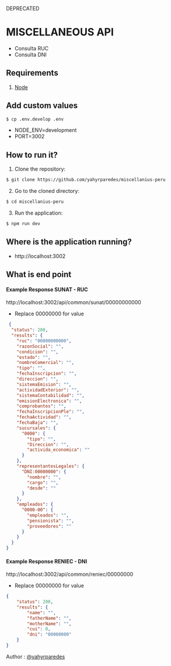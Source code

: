DEPRECATED


# MISCELLANEOUS API

- Consulta RUC
- Consulta DNI

## Requirements

1. [Node](https://nodejs.org)

## Add custom values

```bash
$ cp .env.develop .env
 ```

- NODE_ENV=development
- PORT=3002

## How to run it?

1. Clone the repository:

```bash
$ git clone https://github.com/yahyrparedes/miscellanius-peru
```

2. Go to the cloned directory:

```bash
$ cd miscellanius-peru
```

3. Run the application:

```bash
$ npm run dev
```

## Where is the application running?

- http://localhost:3002

## What is end point

#### Example Response SUNAT - RUC
 http://localhost:3002/api/common/sunat/00000000000
* Replace 00000000 for value
```json
 {
  "status": 200,
  "results": {
    "ruc": "00000000000",
    "razonSocial": "",
    "condicion": "",
    "estado": "",
    "nombreComercial": "",
    "tipo": "",
    "fechaInscripcion": "",
    "direccion": "",
    "sistemaEmision": "",
    "actividadExterior": "",
    "sistemaContabilidad": "",
    "emisionElectronica": "",
    "comprobantes": "",
    "fechaInscripcionPle": "",
    "fechaActividad": "",
    "fechaBaja": "",
    "sucursales": {
      "0000": {
        "tipo": "",
        "Direccion": "",
        "activida_economica": ""
      }
    },
    "representantesLegales": {
      "DNI:00000000": {
        "nombre": "",
        "cargo": "",
        "desde": ""
      }
    },
    "empleados": {
      "0000-00": {
        "empleados": "",
        "pensionista": "",
        "proveedores": ""
      }
    }
  }
}
```

#### Example Response RENIEC - DNI
http://localhost:3002/api/common/reniec/00000000
* Replace 00000000 for value

```json
{
    "status": 200,
    "results": {
        "name": "",
        "fatherName": "",
        "motherName": "",
        "cui": 0,
        "dni": "00000000"
    }
}
``` 

Author : [@yahyrparedes](https://www.linkedin.com/in/yahyrparedesarteaga/)
